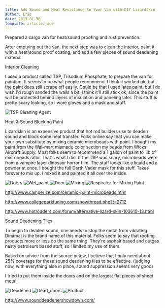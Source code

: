 ```yaml
---
title: Add Sound and Heat Resistance to Your Van with DIY Lizardskin
author: Eric
date: 2013-01-30
template: article.jade
---
```


Prepared a cargo van for heat/sound proofing and rust prevention.

<span class="more"></span>

After emptying out the van, the next step was to clean the interior, paint it with a heat/sound proof coating, and add a few pieces of sound deadening material.

Interior Cleaning

I used a product called TSP, Trisodium Phosphate, to prepare the van for painting. It seems to be what people recommend. I think it worked ok, but the paint does still scrape off easily. Could be that I used latex paint, but I do wish I'd rough sanded the walls a bit. I think it'll still stick ok, since the paint will be protected behind layers of insulation and paneling later. This stuff is pretty scary looking, so I wore gloves and a mask and stuff.

![TSP Cleaning Agent](1-tsp-cleaning-prep.jpg)

Heat & Sound Blocking Paint

Lizardskin is an expensive product that hot rod builders use to deaden sound and block some heat transfer. Folks online say that you can make your own substitute by mixing ceramic microbeads with paint. I bought my paint from the Wal-mart mismade color section my beads from Wicks Aircraft Supply. Most folks seem to recommend a 1 gallon of paint to 1lb of microbeads ratio. That's what I did. If the TSP was scary, microbeads were from a vampire laser dinosaur horror film. The stuff looks like a liquid and a powder at once. I bought the full Darth Vader mask for this stuff. Takes forever to mix up. I mixed it and painted it all over the inside.

![Doors](3-doors.jpg)
![Wet_paint](5-interior-van-painted.jpg)
![Door](2-door.jpg)
![Mixing](4-mixing-diy-lizard-skin.jpg)
![Respirator for Mixing Paint](4-me-mask.jpg)

<http://www.camperize.com/ceramic-paint-microbeads.html>

<http://www.collegeparktuning.com/showthread.php?t=2712>

<http://www.hotrodders.com/forum/alternative-lizard-skin-103610-13.html>

Sound Deadening Tiles

To begin to deaden sound, one needs to stop the metal from vibrating. Dinamat is the brand name of this material. Folks seem to say that roofing products more or less do the same thing. They're asphalt based and outgas nasty petroleum based stuff, so I limited my use of them.

Based on advice from the source below, I believe that I only need about 25% coverage for these sound deadening tiles to be effective. (judging now, with everything else in place, sound suppression seems very good)

I tried to put them inside the doors and on the largest flat pieces of sheet metal.

![Deadened](7-interior-sound-deadening.jpg)
![Dead_doors](6-paint-and-sound-deadening.jpg)
![Product](8-sound-deadening-product.jpg)

<http://www.sounddeadenershowdown.com/>